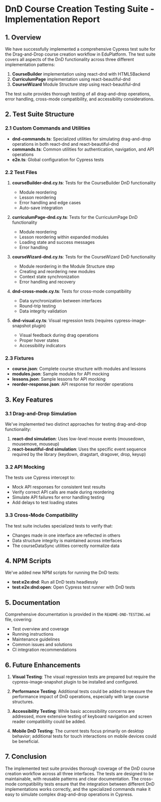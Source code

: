 # DnD Course Creation Testing Suite - Implementation Report

## 1. Overview

We have successfully implemented a comprehensive Cypress test suite for the Drag-and-Drop course creation workflow in EduPlatform. The test suite covers all aspects of the DnD functionality across three different implementation patterns:

1. **CourseBuilder** implementation using react-dnd with HTML5Backend
2. **CurriculumPage** implementation using react-beautiful-dnd
3. **CourseWizard** Module Structure step using react-beautiful-dnd

The test suite provides thorough testing of all drag-and-drop operations, error handling, cross-mode compatibility, and accessibility considerations.

## 2. Test Suite Structure

### 2.1 Custom Commands and Utilities

- **dnd-commands.ts**: Specialized utilities for simulating drag-and-drop operations in both react-dnd and react-beautiful-dnd
- **commands.ts**: Common utilities for authentication, navigation, and API operations
- **e2e.ts**: Global configuration for Cypress tests

### 2.2 Test Files

1. **courseBuilder-dnd.cy.ts**: Tests for the CourseBuilder DnD functionality
   - Module reordering
   - Lesson reordering
   - Error handling and edge cases
   - Auto-save integration

2. **curriculumPage-dnd.cy.ts**: Tests for the CurriculumPage DnD functionality
   - Module reordering
   - Lesson reordering within expanded modules
   - Loading state and success messages
   - Error handling

3. **courseWizard-dnd.cy.ts**: Tests for the CourseWizard DnD functionality
   - Module reordering in the Module Structure step
   - Creating and reordering new modules
   - Context state synchronization
   - Error handling and recovery

4. **dnd-cross-mode.cy.ts**: Tests for cross-mode compatibility
   - Data synchronization between interfaces
   - Round-trip testing
   - Data integrity validation

5. **dnd-visual.cy.ts**: Visual regression tests (requires cypress-image-snapshot plugin)
   - Visual feedback during drag operations
   - Proper hover states
   - Accessibility indicators

### 2.3 Fixtures

- **course.json**: Complete course structure with modules and lessons
- **modules.json**: Sample modules for API mocking
- **lessons.json**: Sample lessons for API mocking
- **reorder-response.json**: API response for reorder operations

## 3. Key Features

### 3.1 Drag-and-Drop Simulation

We've implemented two distinct approaches for testing drag-and-drop functionality:

1. **react-dnd simulation**: Uses low-level mouse events (mousedown, mousemove, mouseup)
2. **react-beautiful-dnd simulation**: Uses the specific event sequence required by the library (keydown, dragstart, dragover, drop, keyup)

### 3.2 API Mocking

The tests use Cypress intercept to:
- Mock API responses for consistent test results
- Verify correct API calls are made during reordering
- Simulate API failures for error handling testing
- Add delays to test loading states

### 3.3 Cross-Mode Compatibility

The test suite includes specialized tests to verify that:
- Changes made in one interface are reflected in others
- Data structure integrity is maintained across interfaces
- The courseDataSync utilities correctly normalize data

## 4. NPM Scripts

We've added new NPM scripts for running the DnD tests:

- **test:e2e:dnd**: Run all DnD tests headlessly
- **test:e2e:dnd:open**: Open Cypress test runner with DnD tests

## 5. Documentation

Comprehensive documentation is provided in the `README-DND-TESTING.md` file, covering:
- Test overview and coverage
- Running instructions
- Maintenance guidelines
- Common issues and solutions
- CI integration recommendations

## 6. Future Enhancements

1. **Visual Testing**: The visual regression tests are prepared but require the cypress-image-snapshot plugin to be installed and configured.

2. **Performance Testing**: Additional tests could be added to measure the performance impact of DnD operations, especially with large course structures.

3. **Accessibility Testing**: While basic accessibility concerns are addressed, more extensive testing of keyboard navigation and screen reader compatibility could be added.

4. **Mobile DnD Testing**: The current tests focus primarily on desktop behavior; additional tests for touch interactions on mobile devices could be beneficial.

## 7. Conclusion

The implemented test suite provides thorough coverage of the DnD course creation workflow across all three interfaces. The tests are designed to be maintainable, with reusable patterns and clear documentation. The cross-mode compatibility tests ensure that the integration between different DnD implementations works correctly, and the specialized commands make it easy to simulate complex drag-and-drop operations in Cypress.

